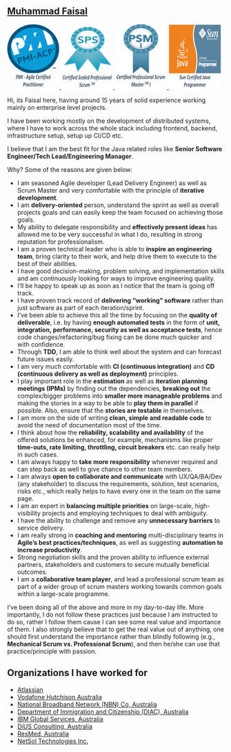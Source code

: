 ## [Muhammad Faisal](https://au.linkedin.com/in/muhammadfaisal2)

<a href="https://www.youracclaim.com/badges/b71591ec-8f99-41d5-8924-85da44e0f2d7/public_url">
    <img alt="pmi-acp.png" src="assets/images/pmi-acp.png" title="PMI-ACP" height="150" width="24%"/>
</a>
<a href="https://www.scrum.org/user/284337">
    <img alt="sps.png" src="assets/images/sps.png" title="SPS" height="150" width="24%"/>
</a>
<a href="https://www.scrum.org/user/284337">
    <img alt="psm-1.png" src="assets/images/psm-1.png" title="PSM-I" height="150" width="24%"/>
</a>
<img alt="scjp.png" src="assets/images/scjp.png" title="SCJP" height="150" width="24%"/>

Hi, its Faisal here, having around 15 years of solid experience working mainly on enterprise level projects. 

I have been working mostly on the development of distributed systems, where I have to work across the whole stack 
including frontend, backend, infrastructure setup, setup up CI/CD etc.

I believe that I am the best fit for the Java related roles like **Senior Software Engineer/Tech Lead/Engineering Manager**. 

Why? Some of the reasons are given below:

* I am seasoned Agile developer (Lead Delivery Engineer) as well as Scrum Master and very comfortable with the 
principle of **iterative development**.
* I am **delivery-oriented** person, understand the sprint as well as overall projects goals and can easily keep the 
team focused on achieving those goals.
* My ability to delegate responsibility and **effectively present ideas** has allowed me to be very successful 
in what I do, resulting in strong reputation for professionalism.
* I am a proven technical leader who is able to **inspire an engineering team**, bring clarity to their work, 
and help drive them to execute to the best of their abilities.
* I have good decision-making, problem solving, and implementation skills and am continuously looking for ways to 
improve engineering quality.
* I’ll be happy to speak up as soon as I notice that the team is going off track.
* I have proven track record of **delivering “working” software** rather than just software as part of each iteration/sprint.
* I’ve been able to achieve this all the time by focusing on the **quality of deliverable**, i.e. by 
having **enough automated tests** in the form of **unit, integration, performance, security as well as acceptance tests**, 
hence code changes/refactoring/bug fixing can be done much quicker and with confidence.
* Through **TDD**, I am able to think well about the system and can forecast future issues easily.
* I am very much comfortable with **CI (continuous integration)** and **CD (continuous delivery as well as deployment)** principles.
* I play important role in the **estimation** as well as **iteration planning meetings (IPMs)** by finding out the 
dependencies, **breaking out** the complex/bigger problems into **smaller more manageable problems** and making the 
stories in a way to be able to **play them in parallel** if possible. Also, ensure that the **stories are testable** in themselves.
* I am more on the side of writing **clean, simple and readable code** to avoid the need of documentation most of the time.
* I think about how the **reliability, scalability and availability** of the offered solutions be enhanced, for example, 
mechanisms like proper **time-outs, rate limiting, throttling, circuit breakers** etc. can really help in such cases.
* I am always happy to **take more responsibility** whenever required and can step back as well to give chance to other team members.
* I am always **open to collaborate and communicate** with UX/QA/BA/Dev (any stakeholder) to discuss the requirements, 
solution, test scenarios, risks etc., which really helps to have every one in the team on the same page.
* I am an expert in **balancing multiple priorities** on large-scale, high-visibility projects and employing techniques 
to deal with ambiguity.
* I have the ability to challenge and remove any **unnecessary barriers** to service delivery.
* I am really strong in **coaching and mentoring** multi-disciplinary teams in **Agile’s best practices/techniques**, 
as well as suggesting **automation to increase productivity**.
* Strong negotiation skills and the proven ability to influence external partners, stakeholders and customers to 
secure mutually beneficial outcomes.
* I am a **collaborative team player**, and lead a professional scrum team as part of a wider group of scrum masters 
working towards common goals within a large-scale programme.

I’ve been doing all of the above and more in my day-to-day life. More importantly, I do not follow these practices 
just because I am instructed to do so, rather I follow them cause I can see some real value and importance of them. 
I also strongly believe that to get the real value out of anything, one should first understand the importance rather 
than blindly following (e.g., **Mechanical Scrum vs. Professional Scrum**), and then he/she can use that 
practice/principle with passion.

## Organizations I have worked for
* [Atlassian][atlassian-url]
* [Vodafone Hutchison Australia][vha-url]
* [National Broadband Network (NBN) Co, Australia][nbn-url]
* [Department of Immigration and Citizenship (DIAC), Australia][diac-url]
* [IBM Global Services, Australia][ibm-url]
* [DiUS Consulting, Australia][dius-url]
* [ResMed, Australia][resmed-url]
* [NetSol Technologies Inc.][netsol-url]


<!-- MARKDOWN LINKS & IMAGES -->
<!-- https://www.markdownguide.org/basic-syntax/#reference-style-links -->
[atlassian-url]:https://www.atlassian.com/
[vha-url]:https://www.vodafone.com.au/
[nbn-url]:https://www.nbnco.com.au/
[diac-url]:https://www.homeaffairs.gov.au/
[ibm-url]:https://www.ibm.com/au-en
[dius-url]:https://dius.com.au/
[resmed-url]:https://www.resmed.com.au/
[netsol-url]:https://www.netsolpk.com/